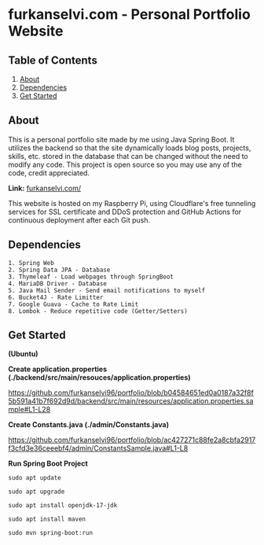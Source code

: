 # furkanselvi.com - Personal Portfolio Website

## Table of Contents
<ol>
  <li><a href="#about">About</a></li>
  <li><a href="#dependencies">Dependencies</a></li>
  <li><a href="#get-started">Get Started</a></li>
</ol>


## About
This is a personal portfolio site made by me using Java Spring Boot. It utilizes the backend so that the site dynamically loads blog posts, projects, skills, etc. stored in the database that can be changed without the need to modify any code. This project is open source so you may use any of the code, credit appreciated. 

**Link:** <a href="https://furkanselvi.com">furkanselvi.com/</a>
<br>

[//]: # (**API Documentation:** <a href="https://app.swaggerhub.com/apis-docs/JASONYAU/jasonpyau.com/1.0.0#/">swaggerhub.com/apis-docs/JASONYAU/jasonpyau.com/1.0.0#/</a>)

This website is hosted on my Raspberry Pi, using Cloudflare's free tunneling services for SSL certificate and DDoS protection and GitHub Actions for continuous deployment after each Git push.

## Dependencies
```
1. Spring Web
2. Spring Data JPA - Database
3. Thymeleaf - Load webpages through SpringBoot
4. MariaDB Driver - Database
5. Java Mail Sender - Send email notifications to myself
6. Bucket4J - Rate Limitter
7. Google Guava - Cache to Rate Limit
8. Lombok - Reduce repetitive code (Getter/Setters)
```

## Get Started
**(Ubuntu)**

**Create application.properties (./backend/src/main/resouces/application.properties)**

https://github.com/furkanselvi96/portfolio/blob/b04584651ed0a0187a32f8f5b591a41b7f692d9d/backend/src/main/resources/application.properties.sample#L1-L28

**Create Constants.java (./admin/Constants.java)**

https://github.com/furkanselvi96/portfolio/blob/ac427271c88fe2a8cbfa2917f3cfd3e36ceeebf4/admin/ConstantsSample.java#L1-L8

**Run Spring Boot Project**
```
sudo apt update

sudo apt upgrade

sudo apt install openjdk-17-jdk

sudo apt install maven

sudo mvn spring-boot:run
```
